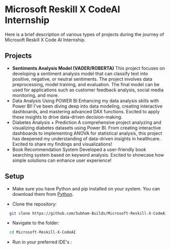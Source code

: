 
# Microsoft Reskill X CodeAI Internship
Here is a brief description of various types of projects during the journey of Microsoft Reskill X Code AI Internship.
## Projects

- **Sentiments Analysis Model (VADER/ROBERTA)**
This project focuses on developing a sentiment analysis model that can classify text into positive, negative, or neutral sentiments. The project involves data preprocessing, model training, and evaluation. The final model can be used for applications such as customer feedback analysis, social media monitoring, and more.
- Data Analysis Using POWER BI
Enhancing my data analysis skills with Power BI! I've been diving deep into data modeling, creating interactive dashboards, and mastering advanced DAX functions. Excited to apply these insights to drive data-driven decision-making.
- Diabetes Analysis + Prediction
A comprehensive project analyzing and visualizing diabetes datasets using Power BI. From creating interactive dashboards to implementing ANOVA for statistical analysis, this project has deepened my understanding of data-driven insights in healthcare. Excited to share my findings and visualizations!
- Book Recommendation System
Developed a user-friendly book searching system based on keyword analysis. Excited to showcase how simple solutions can enhance user experience!

## Setup
 - Make sure you have Python and pip installed on your system. You can download them from [Python](https://www.python.org/downloads/).

 - Clone the repository:

```bash
  git clone https://github.com/Subham-Builds/Microsoft-Reskill-X-CodeAI
```
 - Navigate to the folder:

```bash
  cd Microsoft-Reskill-X-CodeAI
```
 - Run in your preferred IDE's :

